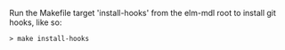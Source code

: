 Run the Makefile target 'install-hooks' from the elm-mdl root to install git
hooks, like so: 

    > make install-hooks

